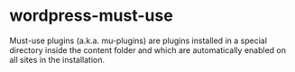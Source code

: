 # wordpress-must-use
 Must-use plugins (a.k.a. mu-plugins) are plugins installed in a special directory inside the content folder and which are automatically enabled on all sites in the installation.
